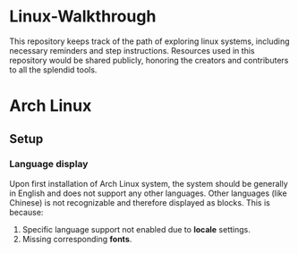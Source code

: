 # Linux-Walkthrough
This repository keeps track of the path of exploring linux systems, including necessary reminders and step instructions. Resources used in this repository would be shared publicly, honoring the creators and contributers to all the splendid tools.

# Arch Linux
## Setup
### Language display
Upon first installation of Arch Linux system, the system should be generally in English and does not support any other languages. Other languages (like Chinese) is not recognizable and therefore displayed as blocks. This is because:
1. Specific language support not enabled due to **locale** settings.
2. Missing corresponding **fonts**.
